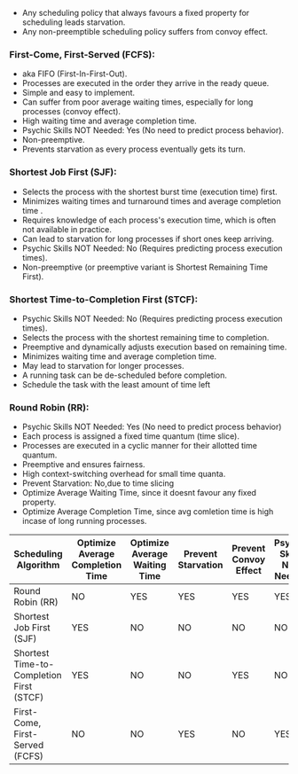 - Any scheduling policy that always favours a fixed property for scheduling leads starvation.
- Any non-preemptible scheduling policy suffers from convoy effect.
### First-Come, First-Served (FCFS):
- aka FIFO (First-In-First-Out).
- Processes are executed in the order they arrive in the ready queue.
- Simple and easy to implement.
- Can suffer from poor average waiting times, especially for long processes (convoy effect).
- High waiting time and average completion time.
- Psychic Skills NOT Needed: Yes (No need to predict process behavior).
- Non-preemptive.
- Prevents starvation as every process eventually gets its turn.
  
### Shortest Job First (SJF):

- Selects the process with the shortest burst time (execution time) first.
- Minimizes waiting times and turnaround times and average completion time .
- Requires knowledge of each process's execution time, which is often not available in practice.
- Can lead to starvation for long processes if short ones keep arriving.
- Psychic Skills NOT Needed: No (Requires predicting process execution times).
- Non-preemptive (or preemptive variant is Shortest Remaining Time First).
  
### Shortest Time-to-Completion First (STCF):
- Psychic Skills NOT Needed: No (Requires predicting process execution times).
- Selects the process with the shortest remaining time to completion.
- Preemptive and dynamically adjusts execution based on remaining time.
- Minimizes waiting time and average completion time.
- May lead to starvation for longer processes.
- A running task can be de-scheduled before completion.
- Schedule the task with the least amount of time left

### Round Robin (RR):
- Psychic Skills NOT Needed: Yes (No need to predict process behavior)
- Each process is assigned a fixed time quantum (time slice).
- Processes are executed in a cyclic manner for their allotted time quantum.
- Preemptive and ensures fairness.
- High context-switching overhead for small time quanta.
- Prevent Starvation: No,due to time slicing
- Optimize Average Waiting Time, since it doesnt favour any fixed property.
- Optimize Average Completion Time, since avg comletion time is high incase of long running processes.

| Scheduling Algorithm                 | Optimize Average Completion Time | Optimize Average Waiting Time | Prevent Starvation | Prevent Convoy Effect | Psychic Skills NOT Needed |
| ----------------------------------- | --------------------------------- | ----------------------------- | ------------------ | --------------------- | --------------------------- |
| Round Robin (RR)                    | NO                          | YES                      | YES                 | YES                    | YES                       |
| Shortest Job First (SJF)            | YES                               | NO                           | NO                | NO                    | NO                        |
| Shortest Time-to-Completion First (STCF) | YES                          | NO                           | NO                | YES                    | NO                        |
| First-Come, First-Served (FCFS)     | NO                              | NO                          | YES                | NO                   | YES                       |

